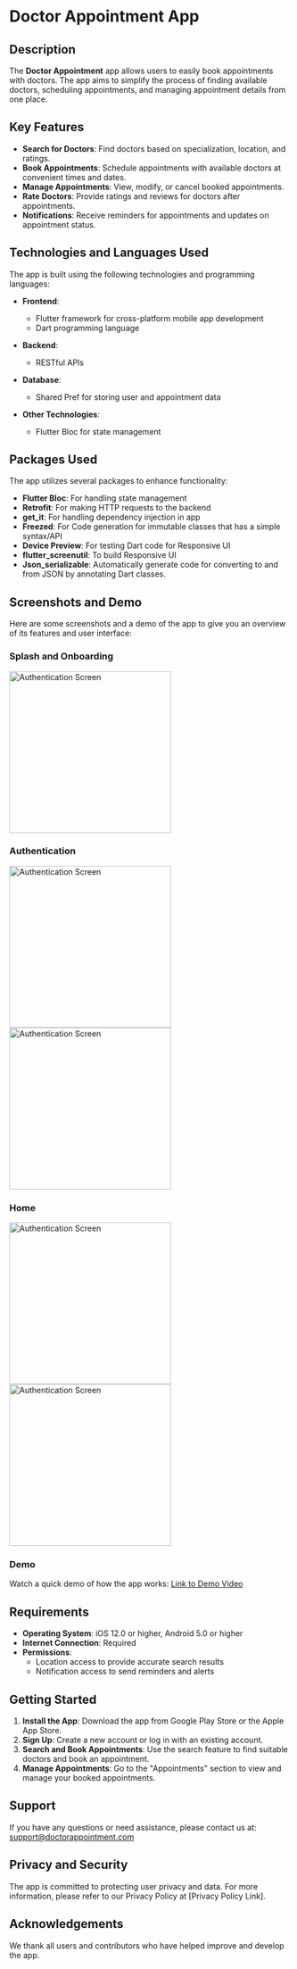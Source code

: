 # Doctor Appointment App

## Description

The **Doctor Appointment** app allows users to easily book appointments with doctors. The app aims to simplify the process of finding available doctors, scheduling appointments, and managing appointment details from one place.

## Key Features

- **Search for Doctors**: Find doctors based on specialization, location, and ratings.
- **Book Appointments**: Schedule appointments with available doctors at convenient times and dates.
- **Manage Appointments**: View, modify, or cancel booked appointments.
- **Rate Doctors**: Provide ratings and reviews for doctors after appointments.
- **Notifications**: Receive reminders for appointments and updates on appointment status.

## Technologies and Languages Used

The app is built using the following technologies and programming languages:

- **Frontend**: 
  - Flutter framework for cross-platform mobile app development
  - Dart programming language

- **Backend**:
  - RESTful APIs

- **Database**:
  - Shared Pref for storing user and appointment data

- **Other Technologies**:
  - Flutter Bloc for state management

## Packages Used

The app utilizes several packages to enhance functionality:

- **Flutter Bloc**: For handling state management
- **Retrofit**: For making HTTP requests to the backend
- **get_it**: For handling dependency injection in app
- **Freezed**: For Code generation for immutable classes that has a simple syntax/API
- **Device Preview**: For testing Dart code for Responsive UI
- **flutter_screenutil**: To build Responsive UI 
- **Json_serializable**: Automatically generate code for converting to and from JSON by annotating Dart classes.

## Screenshots and Demo

Here are some screenshots and a demo of the app to give you an overview of its features and user interface:

### Splash and Onboarding
<img src="https://github.com/user-attachments/assets/4cae0548-1925-441c-9f90-4d97cc3f5099" alt="Authentication Screen" width="290"/>

### Authentication
<img src="https://github.com/user-attachments/assets/f0d51e30-0eda-48d8-a309-d944f9e19096" alt="Authentication Screen" width="290"/>
<img src="https://github.com/user-attachments/assets/b66617fd-4764-4872-a089-e7be6dfadc04" alt="Authentication Screen" width="290"/>

### Home
<img src="https://github.com/user-attachments/assets/9f979c5d-f1cc-4b79-a21e-7fa9fb8bb2a9" alt="Authentication Screen" width="290"/>
<img src="https://github.com/user-attachments/assets/02611242-85fb-483c-9e92-186a184b8259" alt="Authentication Screen" width="290"/>



### Demo

Watch a quick demo of how the app works: [Link to Demo Video](path/to/demo_video.mp4)

## Requirements

- **Operating System**: iOS 12.0 or higher, Android 5.0 or higher
- **Internet Connection**: Required
- **Permissions**:
  - Location access to provide accurate search results
  - Notification access to send reminders and alerts

## Getting Started

1. **Install the App**: Download the app from Google Play Store or the Apple App Store.
2. **Sign Up**: Create a new account or log in with an existing account.
3. **Search and Book Appointments**: Use the search feature to find suitable doctors and book an appointment.
4. **Manage Appointments**: Go to the "Appointments" section to view and manage your booked appointments.


## Support

If you have any questions or need assistance, please contact us at: support@doctorappointment.com

## Privacy and Security

The app is committed to protecting user privacy and data. For more information, please refer to our Privacy Policy at [Privacy Policy Link].

## Acknowledgements

We thank all users and contributors who have helped improve and develop the app.

